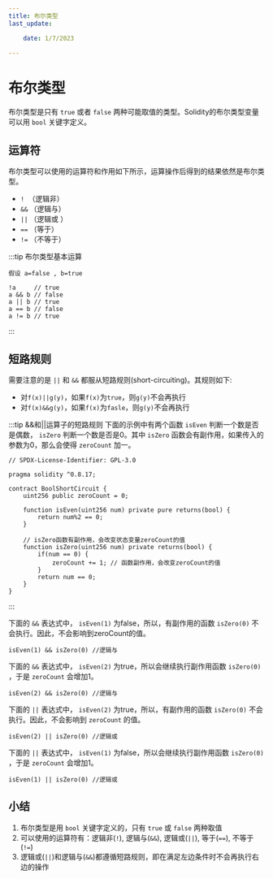 ```yaml
---
title: 布尔类型
last_update:

    date: 1/7/2023

---
```


# 布尔类型

布尔类型是只有 `true` 或者 `false` 两种可能取值的类型。Solidity的布尔类型变量可以用 `bool` 关键字定义。

## 运算符

布尔类型可以使用的运算符和作用如下所示，运算操作后得到的结果依然是布尔类型。

* `!`  （逻辑非）
* `&&` （逻辑与）
* `||` （逻辑或 ）
* `==` （等于）
* `!=` （不等于）

:::tip 布尔类型基本运算 

```solidity
假设 a=false , b=true

!a     // true
a && b // false
a || b // true
a == b // false
a != b // true
```

:::

## 短路规则

需要注意的是 `||` 和 `&&` 都服从短路规则(short-circuiting)。其规则如下:

* 对`f(x)||g(y)`，如果`f(x)`为`true`，则`g(y)`不会再执行
* 对`f(x)&&g(y)`，如果`f(x)`为`fasle`，则`g(y)`不会再执行

:::tip &&和||运算子的短路规则 
下面的示例中有两个函数 `isEven` 判断一个数是否是偶数， `isZero` 判断一个数是否是0。其中 `isZero` 函数会有副作用，如果传入的参数为0，那么会使得 `zeroCount` 加一。

```solidity
// SPDX-License-Identifier: GPL-3.0

pragma solidity ^0.8.17;

contract BoolShortCircuit {
    uint256 public zeroCount = 0;

    function isEven(uint256 num) private pure returns(bool) {
        return num%2 == 0;
    }

    // isZero函数有副作用，会改变状态变量zeroCount的值
    function isZero(uint256 num) private returns(bool) {
        if(num == 0) {
            zeroCount += 1; // 函数副作用，会改变zeroCount的值
        }
        return num == 0;
    }
}
```

:::

下面的 `&&` 表达式中， `isEven(1)` 为false，所以，有副作用的函数 `isZero(0)` 不会执行。因此，不会影响到zeroCount的值。

```solidity
isEven(1) && isZero(0) //逻辑与
```

下面的 `&&` 表达式中， `isEven(2)` 为true，所以会继续执行副作用函数 `isZero(0)` ，于是 `zeroCount` 会增加1。

```solidity
isEven(2) && isZero(0) //逻辑与
```

下面的 `||` 表达式中， `isEven(2)` 为true，所以，有副作用的函数 `isZero(0)` 不会执行。因此，不会影响到 `zeroCount` 的值。

```solidity
isEven(2) || isZero(0) //逻辑或
```

下面的 `||` 表达式中， `isEven(1)` 为false，所以会继续执行副作用函数 `isZero(0)` ，于是 `zeroCount` 会增加1。

```solidity
isEven(1) || isZero(0) //逻辑或
```

## 小结

1. 布尔类型是用 `bool` 关键字定义的，只有 `true` 或 `false` 两种取值
2. 可以使用的运算符有：逻辑非(`!`), 逻辑与(`&&`), 逻辑或(`||`), 等于(`==`), 不等于(`!=`)
3. 逻辑或(`||`)和逻辑与(`&&`)都遵循短路规则，即在满足左边条件时不会再执行右边的操作

